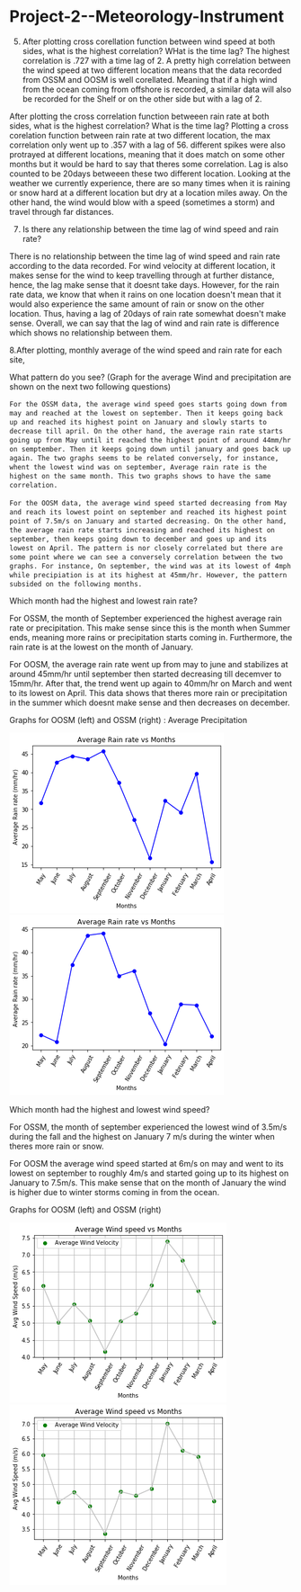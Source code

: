 # Project-2--Meteorology-Instrument

5. After plotting cross corellation function between wind speed at both sides, what is the highest correlation? WHat is the time lag?
The highest correlation is .727 with a time lag of 2.  A pretty high correlation between the wind speed at two different location means that the data recorded from OSSM and OOSM is well corellated. Meaning that if a high wind from the ocean coming from offshore is recorded, a similar data will also be recorded for the Shelf or on the other side but with a lag of 2.

After plotting the cross correlation function betweeen rain rate at both sides, what is the highest correlation? What is the time lag?
Plotting a cross corelation function between rain rate at two different location, the max correlation only went up to .357 with a lag of 56. different spikes were also protrayed at different locations, meaning that it does match on some other months but it would be hard to say that theres some correlation. Lag is also counted to be 20days betweeen these two different location. Looking at the weather we currently experience, there are so many times when it is raining or snow hard at a different location but dry at a location miles away. On the other hand, the wind would blow with a speed (sometimes a storm) and travel through far distances.

7. Is there any relationship between the time lag of wind speed and rain rate?

There is no relationship between the time lag of wind speed and rain rate according to the data recorded. For wind velocity at different location, it makes sense for the wind to keep travelling through at further distance, hence, the lag make sense that it doesnt take days. However, for the rain rate data, we know that when it rains on one location doesn't mean that it would also experience the same amount of rain or snow on the other location. Thus, having a lag of 20days of rain rate somewhat doesn't make sense. Overall, we can say that the lag of wind and rain rate is difference which shows no relationship between them.

8.After plotting, monthly average of the wind speed and rain rate for each site,

  What pattern do you see? (Graph for the average Wind and precipitation are shown on the next two following questions)
  
    For the OSSM data, the average wind speed goes starts going down from may and reached at the lowest on september. Then it keeps going back up and reached its highest point on January and slowly starts to decrease till april. On the other hand, the average rain rate starts going up from May until it reached the highest point of around 44mm/hr on semptember. Then it keeps going down until january and goes back up again. The two graphs seems to be related conversely, for instance, whent the lowest wind was on september, Average rain rate is the highest on the same month. This two graphs shows to have the same correlation. 
    
    For the OOSM data, the average wind speed started decreasing from May and reach its lowest point on september and reached its highest point point of 7.5m/s on January and started decreasing. On the other hand, the average rain rate starts increasing and reached its highest on september, then keeps going down to december and goes up and its lowest on April. The pattern is nor closely correlated but there are some point where we can see a conversely correlation between the two graphs. For instance, On september, the wind was at its lowest of 4mph while precipiation is at its highest at 45mm/hr. However, the pattern subsided on the following months.
  
  Which month had the highest and lowest rain rate? 
  
  For OSSM, the month of September experienced the highest average rain rate or precipitation. This make sense since this is the month when Summer ends, meaning more rains or precipitation starts coming in. Furthermore, the rain rate is at the lowest on the month of January.
  
  For OOSM, the average rain rate went up from may to june and stabilizes at around 45mm/hr until september then started decreasing till decemver to 15mm/hr. After that, the trend went up again to 40mm/hr on March and went to its lowest on April. This data shows that theres more rain or precipitation in the summer which doesnt make sense and then decreases on december.

Graphs for OOSM (left) and OSSM (right) : Average Precipitation

![alt-text-1](https://github.com/aldrinfaylona/Project-2--Meteorology-Instrument/blob/master/Ocean-%20Project%202%20Meteorology/_OOSM%20Average%20Rain%20vs%20Months.png) ![alt-text-2](https://github.com/aldrinfaylona/Project-2--Meteorology-Instrument/blob/master/Ocean-%20Project%202%20Meteorology/OSSM%20Average%20Rain%20vs%20Months.png)



  Which month had the highest and lowest wind speed?
  
  For OSSM, the month of september experienced the lowest wind of 3.5m/s during the fall and the highest on January 7 m/s during the winter when theres more rain or snow.
  
  For OOSM the average wind speed started at 6m/s on may and went to its lowest on september to roughly 4m/s and started going up to its highest on January to 7.5m/s. This make sense that on the month of January the wind is higher due to winter storms coming in from the ocean.
  
  Graphs for OOSM (left) and OSSM (right)
  
![alt-text-1](https://github.com/aldrinfaylona/Project-2--Meteorology-Instrument/blob/master/Ocean-%20Project%202%20Meteorology/_OOSM%20Average%20Wind%20vs%20Months.png) ![alt-text-2](https://github.com/aldrinfaylona/Project-2--Meteorology-Instrument/blob/master/Ocean-%20Project%202%20Meteorology/OSSM%20Average%20Wind%20vs%20Months.png)
